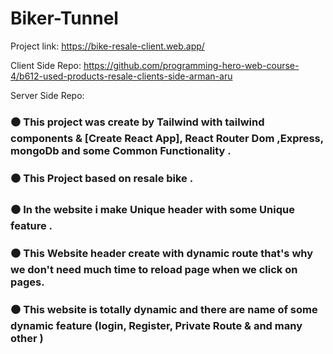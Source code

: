 # Biker-Tunnel

Project link: https://bike-resale-client.web.app/

Client Side Repo: https://github.com/programming-hero-web-course-4/b612-used-products-resale-clients-side-arman-aru

Server Side Repo: 

### ⚫ This project was create by Tailwind with tailwind components & [Create React App], React Router Dom ,Express, mongoDb and some Common Functionality .

### ⚫ This Project based on resale bike .

### ⚫ In the website i make Unique header with some Unique feature .

### ⚫ This Website header create with dynamic route that's why we don't need much time to reload page when we click on pages.

### ⚫ This website is totally dynamic and there are name of some dynamic feature (login, Register, Private Route & and many other )